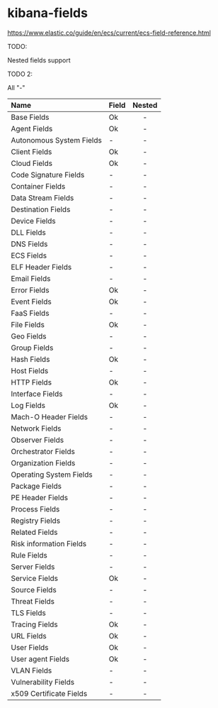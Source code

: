 # kibana-fields


https://www.elastic.co/guide/en/ecs/current/ecs-field-reference.html


TODO:

Nested fields support

TODO 2:

All "-"

| Name                         | Field | Nested |
|:-----------------------------|-------|:------:|
| Base Fields                  | Ok    |   -    |
| Agent Fields                 | Ok    |   -    |
| Autonomous System Fields     | -     |   -    |
| Client Fields                | Ok    |   -    |
| Cloud Fields                 | Ok    |   -    |
| Code Signature Fields        | -     |   -    |
| Container Fields             | -     |   -    |
| Data Stream Fields           | -     |   -    |
| Destination Fields           | -     |   -    |
| Device Fields                | -     |   -    |
| DLL Fields                   | -     |   -    |
| DNS Fields                   | -     |   -    |
| ECS Fields                   | -     |   -    |
| ELF Header Fields            | -     |   -    |
| Email Fields                 | -     |   -    |
| Error Fields                 | Ok    |   -    |
| Event Fields                 | Ok    |   -    |
| FaaS Fields                  | -     |   -    |
| File Fields                  | Ok    |   -    |
| Geo Fields                   | -     |   -    |
| Group Fields                 | -     |   -    |
| Hash Fields                  | Ok    |   -    |
| Host Fields                  | -     |   -    |
| HTTP Fields                  | Ok    |   -    |
| Interface Fields             | -     |   -    |
| Log Fields                   | Ok    |   -    |
| Mach-O Header Fields         | -     |   -    |
| Network Fields               | -     |   -    |
| Observer Fields              | -     |   -    |
| Orchestrator Fields          | -     |   -    |
| Organization Fields          | -     |   -    |
| Operating System Fields      | -     |   -    |
| Package Fields               | -     |   -    |
| PE Header Fields             | -     |   -    |
| Process Fields               | -     |   -    |
| Registry Fields              | -     |   -    |
| Related Fields               | -     |   -    |
| Risk information Fields      | -     |   -    |
| Rule Fields                  | -     |   -    |
| Server Fields                | -     |   -    |
| Service Fields               | Ok    |   -    |
| Source Fields                | -     |   -    |
| Threat Fields                | -     |   -    |
| TLS Fields                   | -     |   -    |
| Tracing Fields               | Ok    |   -    |
| URL Fields                   | Ok    |   -    |
| User Fields                  | Ok    |   -    |
| User agent Fields            | Ok    |   -    |
| VLAN Fields                  | -     |   -    |
| Vulnerability Fields         | -     |   -    |
| x509 Certificate Fields      | -     |   -    |

